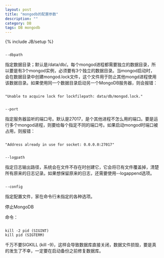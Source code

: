 ```yaml
---
layout: post
title: "mongodb的配置参数"
description: ""
category: DB
tags: DB mongodb
---
```

{% include JB/setup %}
<div><p><code>
--dbpath
</code></p></div>

指定数据目录；默认是/data/db/。每个mongod进程都需要独立的数据目录，所以要是有3个mongod实例，必须要有3个独立的数据目录。当mongod启动时，会在数据目录中创建mongod.lock文件，这个文件用于防止其他mongd进程使用该数据目录。如果使用同一个数据目录启动另一个MongoDB服务器，则会报错：

<div><p><code>
"Unable to acquire lock for lockfilepath: data/db/mongod.lock."
</code></p></div>

<div><p><code>
--port
</code></p></div>

指定服务器监听的端口号。默认是27017，是个其他进程不怎么用的端口。要是运行多个mongod进程，则要给每个指定不同的端口号。如果启动mongod时端口被占用，则报错：

<div><p><code>
"Address already in use for socket: 0.0.0.0:27017"
</code></p></div>


<div><p><code>
--logpath
</code></p></div>
指定日志输出路径，系统会在文件不存在时创建它，它会将已有文件覆盖掉，清楚所有原来的日志记录。如果想保留原来的日志，还需要使用--logappend选项。


<div><p><code>
--config
</code></p></div>

指定配置文件，家在命令行未指定的各种选项。



停止MongoDB

 命令：
<div><p><code>
kill -2 pid (SIGINT)
kill pid (SIGTERM)
</code></p></div>
千万不要SIGKILL (kill -9)，这样会导致数据库直接关闭，数据文件损毁，要是真的发生了不幸，一定要在启动备份之前修复数据库。